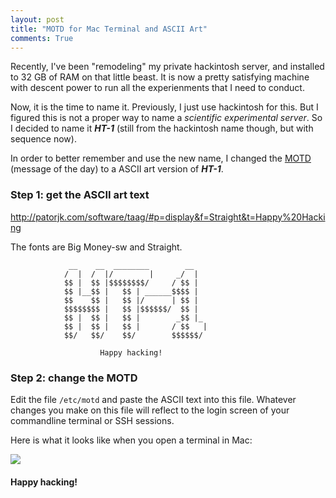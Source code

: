 ```yaml
---
layout: post
title: "MOTD for Mac Terminal and ASCII Art"
comments: True
---
```


Recently, I've been "remodeling" my private hackintosh server, and installed to 32 GB of RAM on that little beast.
It is now a pretty satisfying machine with descent power to run all the experienments that I need to conduct.

Now, it is the time to name it. Previously, I just use hackintosh for this.
But I figured this is not a proper way to name a *scientific experimental server*.
So I decided to name it _**HT-1**_ (still from the hackintosh name though, but with sequence now).

In order to better remember and use the new name, I changed the [MOTD](http://en.wikipedia.org/wiki/Motd_(Unix)) (message of the day) to a ASCII art version of _**HT-1**_.

### Step 1: get the ASCII art text

<http://patorjk.com/software/taag/#p=display&f=Straight&t=Happy%20Hacking>

The fonts are Big Money-sw and Straight.

		
		         __    __  ________        __
		        /  |  /  |/        |     _/  |
		        $$ |  $$ |$$$$$$$$/     / $$ |
		        $$ |__$$ |   $$ | ______$$$$ |
		        $$    $$ |   $$ |/      | $$ |
		        $$$$$$$$ |   $$ |$$$$$$/  $$ |
		        $$ |  $$ |   $$ |        _$$ |_
		        $$ |  $$ |   $$ |       / $$   |
		        $$/   $$/    $$/        $$$$$$/

		                Happy hacking!

		

### Step 2: change the MOTD

Edit the file `/etc/motd` and paste the ASCII text into this file.
Whatever changes you make on this file will reflect to the login screen of your commandline terminal or SSH sessions.

Here is what it looks like when you open a terminal in Mac:

![](http://i.imgur.com/wjZXRbJ.png)

#### Happy hacking!